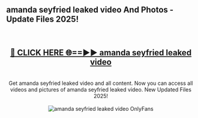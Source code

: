 <h2>amanda seyfried leaked video And Photos - Update Files 2025!</h2>
<br>
<div align="center">
<h2><a href="https://linkcuts.com/hfmhzwbr" rel="nofollow">🔴 CLICK HERE 🌐==►► amanda seyfried leaked video</a></h2>
<br>
Get amanda seyfried leaked video and all content. Now you can access all videos and pictures of amanda seyfried leaked video. New Updated Files 2025!
<br>
<br>
<a href="https://linkcuts.com/hfmhzwbr" rel="nofollow" data-target="animated-image.originalLink"><img src="https://i.ibb.co.com/WyWwxjT/player-gif2.gif" alt="amanda seyfried leaked video OnlyFans" style="max-width: 100%; display: inline-block;" data-target="animated-image.originalImage"></a>
</div>
<br>